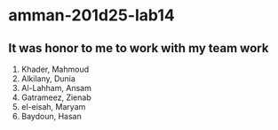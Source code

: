 # amman-201d25-lab14

## It was honor to me to work with my team work
1. Khader, Mahmoud 
2. Alkilany, Dunia 
3. Al-Lahham, Ansam 
4. Gatrameez, Zienab 
5. el-eisah, Maryam 
6. Baydoun, Hasan 